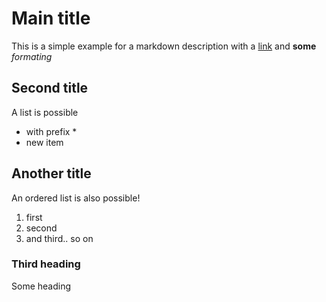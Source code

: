 # Main title

This is a simple example for a markdown description with a [link](http://google.com) and **some** *formating*

## Second title

A list is possible

* with prefix \*
* new item

## Another title

An ordered list is also possible!

1. first
1. second
1. and third.. so on

### Third heading

Some heading
